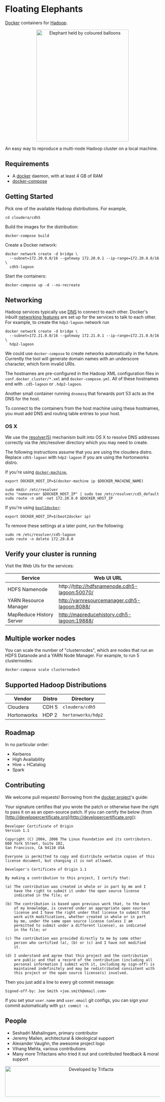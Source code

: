 # Floating Elephants

[Docker](https://www.docker.com/) containers for [Hadoop](https://hadoop.apache.org/).

<p align="center">
<img src="img/floating-elephants.png" width="300" height="363" alt="Elephant held by coloured balloons">
</p>

An easy way to reproduce a multi-node Hadoop cluster on a local machine.

## Requirements

- A [docker](http://docs.docker.com/) daemon, with at least 4 GB of RAM
- [docker-compose](http://docs.docker.com/compose/install/)

## Getting Started

Pick one of the available Hadoop distributions. For example,

```
cd cloudera/cdh5
```

Build the images for the distribution:

```
docker-compose build
```

Create a Docker network:

```
docker network create -d bridge \
  --subnet=172.20.0.0/16 --gateway 172.20.0.1 --ip-range=172.20.0.0/16 \
  cdh5-lagoon
```

Start the containers:

```
docker-compose up -d --no-recreate
```


## Networking

Hadoop services typically use [DNS](https://wiki.apache.org/hadoop/UnknownHost) to connect to each other. Docker's inbuilt [networking features](https://docs.docker.com/compose/networking/) are set up for the services to talk to each other. For example, to create the `hdp2-lagoon` network run

```
docker network create -d bridge \
  --subnet=172.21.0.0/16 --gateway 172.21.0.1 --ip-range=172.21.0.0/16 \
  hdp2-lagoon
```

We could use `docker-compose` to create networks automatically in the future. Currently the tool will generate domain names with an underscore character, which form invalid URIs.

The hostnames are pre-configured in the Hadoop XML configuration files in `conf.docker_cluster/*.xml` and `docker-compose.yml`. All of these hostnames end with `.cd5-lagoon` or `.hdp2-lagoon`.

Another small container running `dnsmasq` that forwards port 53 acts as the DNS for the host.

To connect to the containers from the host machine using these hostnames, you must add DNS and routing table entries to your host.


### OS X

We use the [resolver(5)](https://developer.apple.com/library/mac/documentation/Darwin/Reference/ManPages/man5/resolver.5.html) mechanism built into OS X to resolve DNS addresses correctly via the /etc/resolver directory which you may need to create.

The following instructions assume that you are using the cloudera distro. Replace `cdh5-lagoon` with `hdp2-lagoon` if you are using the hortonworks distro.

If you're using [`docker-machine`](https://docs.docker.com/machine/),

```
export DOCKER_HOST_IP=$(docker-machine ip $DOCKER_MACHINE_NAME)

sudo mkdir /etc/resolver
echo "nameserver $DOCKER_HOST_IP" | sudo tee /etc/resolver/cd5_default
sudo route -n add -net 172.20.0.0 $DOCKER_HOST_IP
```

If you're using [`boot2docker`](http://boot2docker.io/):

```
export DOCKER_HOST_IP=$(boot2docker ip)
```

To remove these settings at a later point, run the following:

```
sudo rm /etc/resolver/cd5-lagoon
sudo route -n delete 172.20.0.0
```

## Verify your cluster is running

Visit the Web UIs for the services:

Service | Web UI URL
--------|-----------
HDFS Namenode | http://http://hdfsnamenode.cdh5-lagoon:50070/
YARN Resource Manager | http://yarnresourcemanager.cdh5-lagoon:8088/
MapReduce History Server | http://mapreducehistory.cdh5-lagoon:19888/

## Multiple worker nodes

You can scale the number of "clusternodes", which are nodes that run an HDFS Datanode and a YARN Node Manager. For example, to run 5 clusternodes:

```
docker-compose scale clusternode=5
```

## Supported Hadoop Distributions

Vendor | Distro | Directory
------- | ---------- | --------
Cloudera | CDH 5 | `cloudera/cdh5`
Hortonworks | HDP 2 | `hortonworks/hdp2`

## Roadmap

In no particular order:

* Kerberos
* High Availability
* Hive + HCatalog
* Spark

## Contributing

We welcome pull requests! Borrowing from the [docker project](https://github.com/docker/docker/blob/master/CONTRIBUTING.md#sign-your-work)'s guide:

Your signature certifies that you wrote the patch or otherwise have the right to pass it on as an open-source patch. If you can certify the below (from [http://developercertificate.org](http://developercertificate.org)):

```
Developer Certificate of Origin
Version 1.1

Copyright (C) 2004, 2006 The Linux Foundation and its contributors.
660 York Street, Suite 102,
San Francisco, CA 94110 USA

Everyone is permitted to copy and distribute verbatim copies of this
license document, but changing it is not allowed.

Developer's Certificate of Origin 1.1

By making a contribution to this project, I certify that:

(a) The contribution was created in whole or in part by me and I
    have the right to submit it under the open source license
    indicated in the file; or

(b) The contribution is based upon previous work that, to the best
    of my knowledge, is covered under an appropriate open source
    license and I have the right under that license to submit that
    work with modifications, whether created in whole or in part
    by me, under the same open source license (unless I am
    permitted to submit under a different license), as indicated
    in the file; or

(c) The contribution was provided directly to me by some other
    person who certified (a), (b) or (c) and I have not modified
    it.

(d) I understand and agree that this project and the contribution
    are public and that a record of the contribution (including all
    personal information I submit with it, including my sign-off) is
    maintained indefinitely and may be redistributed consistent with
    this project or the open source license(s) involved.
```
Then you just add a line to every git commit message:

```
Signed-off-by: Joe Smith <joe.smith@email.com>
```

If you set your `user.name` and `user.email` git configs, you can sign your commit automatically with `git commit -s`.


## People

* Seshadri Mahalingam, primary contributor
* Jeremy Mailen, architectural & ideological support
* Alexander Vaughn, the awesome project logo
* Vihang Mehta, various contributions
* Many more Trifactans who tried it out and contributed feedback & moral support

<p align="center">
<a href="http://www.trifacta.com">
<img src="img/trifacta-logo.png" width="544" height="100" alt="Developed by Trifacta"><br />
</a>
</p>
